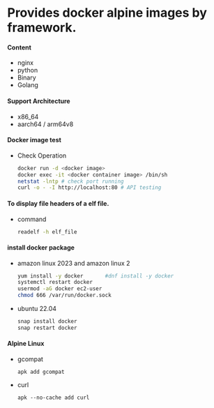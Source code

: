 # Provides docker alpine images by framework.

#### Content
- nginx
- python
- Binary
- Golang

#### Support Architecture
- x86_64
- aarch64 / arm64v8

#### Docker image test
- Check Operation
    ```bash
    docker run -d <docker image>
    docker exec -it <docker container image> /bin/sh
    netstat -lntp # check port running 
    curl -o - -I http://localhost:80 # API testing
    ```

####  To display file headers of a elf file.
- command
    ```bash
    readelf -h elf_file
    ```

#### install docker package
- amazon linux 2023 and amazon linux 2
    ```bash
    yum install -y docker       #dnf install -y docker
    systemctl restart docker
    usermod -aG docker ec2-user
    chmod 666 /var/run/docker.sock
    ```

- ubuntu 22.04
    ```bash
    snap install docker
    snap restart docker
    ```

#### Alpine Linux
- gcompat
    ```
    apk add gcompat
    ```
- curl
    ```
    apk --no-cache add curl
    ```